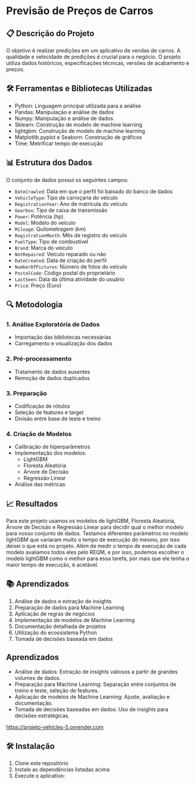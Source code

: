 # Previsão de Preços de Carros

## 📋 Descrição do Projeto
O objetivo é realizar predições em um aplicativo de vendas de carros. A qualidade e velocidade de predições é crucial para o negócio. O projeto utiliza dados históricos, especificações técnicas, versões de acabamento e preços.

## 🛠️ Ferramentas e Bibliotecas Utilizadas
- Python: Linguagem principal utilizada para a análise
- Pandas: Manipulação e análise de dados
- Numpy: Manipulação e análise de dados
- Sklearn: Construção de modelo de machine learning
- lightgbm: Construção de modelo de machine learning
- Matplotlib.pyplot e Seaborn: Construção de gráficos
- Time: Metrificar tempo de execução

## 📊 Estrutura dos Dados
O conjunto de dados possui os seguintes campos:
- `DateCrawled`: Data em que o perfil foi baixado do banco de dados
- `VehicleType`: Tipo de carroçaria do veículo
- `RegistrationYear`: Ano de matrícula do veículo
- `Gearbox`: Tipo de caixa de transmissão
- `Power`: Potência (hp)
- `Model`: Modelo do veículo
- `Mileage`: Quilometragem (km)
- `RegistrationMonth`: Mês de registro do veículo
- `FuelType`: Tipo de combustível
- `Brand`: Marca do veículo
- `NotRepaired`: Veículo reparado ou não
- `DateCreated`: Data de criação do perfil
- `NumberOfPictures`: Número de fotos do veículo
- `PostalCode`: Código postal do proprietário
- `LastSeen`: Data da última atividade do usuário
- `Price`: Preço (Euro)

## 🔍 Metodologia

### 1. Análise Exploratória de Dados
- Importação das bibliotecas necessárias
- Carregamento e visualização dos dados

### 2. Pré-processamento
- Tratamento de dados ausentes
- Remoção de dados duplicados

### 3. Preparação
- Codificação de rótulos
- Seleção de features e target
- Divisão entre base de teste e treino

### 4. Criação de Modelos
- Calibração de hiperparâmetros
- Implementação dos modelos:
  - LightGBM
  - Floresta Aleatória
  - Árvore de Decisão
  - Regressão Linear
- Análise das métricas

## 📈 Resultados
Para este projeto usamos os modelos de lightGBM, Floresta Aleatória, Árvore de Decisão e Regressão Linear para decidir qual o melhor modelo para nosso conjunto de dados. Testamos diferentes parâmetros no modelo lightGBM que variaram muito o tempo de execução do mesmo, por isso deixei o que está no projeto. Além de medir o tempo de execução de cada modelo avaliamos todos eles pelo REQM, e por isso, podemos escolher o modelo lightGBM como o melhor para essa tarefa, por mais que ele tenha o maior tempo de execução, é acetável.

## 📚 Aprendizados
1. Análise de dados e extração de insights
2. Preparação de dados para Machine Learning
3. Aplicação de regras de negócios
4. Implementação de modelos de Machine Learning
5. Documentação detalhada de projetos
6. Utilização do ecossistema Python
7. Tomada de decisões baseada em dados

## Aprendizados
* Análise de dados: Extração de insights valiosos a partir de grandes volumes de dados.
* Preparação para Machine Learning: Separação entre conjuntos de treino e teste, seleção de features.
* Aplicação de modelos de Machine Learning: Ajuste, avaliação e documentação.
* Tomada de decisões baseadas em dados: Uso de insights para decisões estratégicas.


https://projeto-vehicles-5.onrender.com


## 🛠️ Instalação

1. Clone este repositório
2. Instale as dependências listadas acima
3. Execute o aplicativo:

